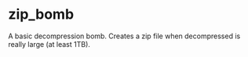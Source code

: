 # zip_bomb
A basic decompression bomb. Creates a zip file when decompressed is really large (at least 1TB).
